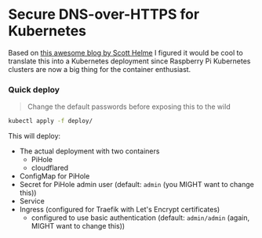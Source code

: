 # Secure DNS-over-HTTPS for Kubernetes

Based on [this awesome blog by Scott Helme](https://scotthelme.co.uk/securing-dns-across-all-of-my-devices-with-pihole-dns-over-https-1-1-1-1/) I figured it would be cool to translate this into a Kubernetes deployment since Raspberry Pi Kubernetes clusters are now a big thing for the container enthusiast.

### Quick deploy

> Change the default passwords before exposing this to the wild

```bash
kubectl apply -f deploy/
```

This will deploy:
- The actual deployment with two containers
  - PiHole
  - cloudflared
- ConfigMap for PiHole
- Secret for PiHole admin user (default: `admin` (you MIGHT want to change this))
- Service
- Ingress (configured for Traefik with Let's Encrypt certificates)
  - configured to use basic authentication (default: `admin/admin` (again, MIGHT want to change this))


